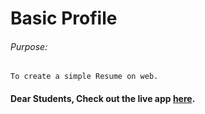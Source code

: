 # Basic Profile

###### Purpose:
    To create a simple Resume on web.

#### Dear Students, Check out the live app [here](https://vijayalakshmimunagala-brs.github.io/goal3/).
